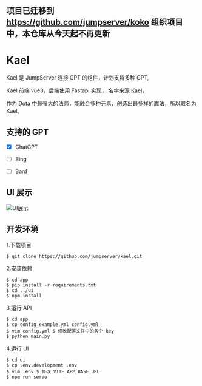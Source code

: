 
## 项目已迁移到 https://github.com/jumpserver/koko 组织项目中，本仓库从今天起不再更新


# Kael

Kael 是 JumpServer 连接 GPT 的组件，计划支持多种 GPT, 

Kael 前端 vue3，后端使用 Fastapi 实现， 名字来源 [Kael](https://www.dotafire.com/dota-2/guide/kael-1867)，

作为 Dota 中最强大的法师，能融合多种元素，创造出最多样的魔法，所以取名为 Kael。

## 支持的 GPT

- [x] ChatGPT
- [ ] Bing
- [ ] Bard


## UI 展示

![UI展示](https://download.jumpserver.org/images/kael.png)


## 开发环境

1.下载项目

```shell
$ git clone https://github.com/jumpserver/kael.git
```

2.安装依赖
```shell
$ cd app
$ pip install -r requirements.txt
$ cd ../ui
$ npm install
```
3.运行 API

```shell
$ cd app
$ cp config_example.yml config.yml
$ vim config.yml $ 修改配置文件中的各个 key
$ python main.py
```

4.运行 UI

```shell
$ cd ui
$ cp .env.development .env
$ vim .env $ 修改 VITE_APP_BASE_URL
$ npm run serve
```
